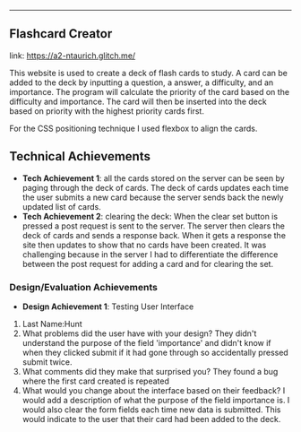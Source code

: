 
---

## Flashcard Creator
link: https://a2-ntaurich.glitch.me/

This website is used to create a deck of flash cards to study. A card can be added to the deck by inputting a question, a answer, a difficulty, and an importance. The program will calculate the priority of the card based on the difficulty and importance. The card will then be inserted into the deck based on priority with the highest priority cards first. 

For the CSS positioning technique I used flexbox to align the cards.
## Technical Achievements
- **Tech Achievement 1**: all the cards stored on the server can be seen by paging through the deck of cards. The deck of cards updates each time the user submits a new card because the server sends back the newly updated list of cards. 
- **Tech Achievement 2**: clearing the deck: When the clear set button is pressed a post request is sent to the server. The server then clears the deck of cards and sends a response back. When it gets a response the site then updates to show that no cards have been created.  It was challenging because in the server I had to differentiate the difference between the post request for adding a card and for clearing the set. 

### Design/Evaluation Achievements
- **Design Achievement 1**: Testing User Interface
1. Last Name:Hunt
2. What problems did the user have with your design?
They didn't understand the purpose of the field 'importance' and didn't know if when they clicked submit if it had gone through so accidentally pressed submit twice.
3. What comments did they make that surprised you?
They found a bug where the first card created is repeated
4. What would you change about the interface based on their feedback?
I would add a description of what the purpose of the field importance is. I would also clear the form fields each time new data is submitted. This would indicate to the user that their card had been added to the deck.
